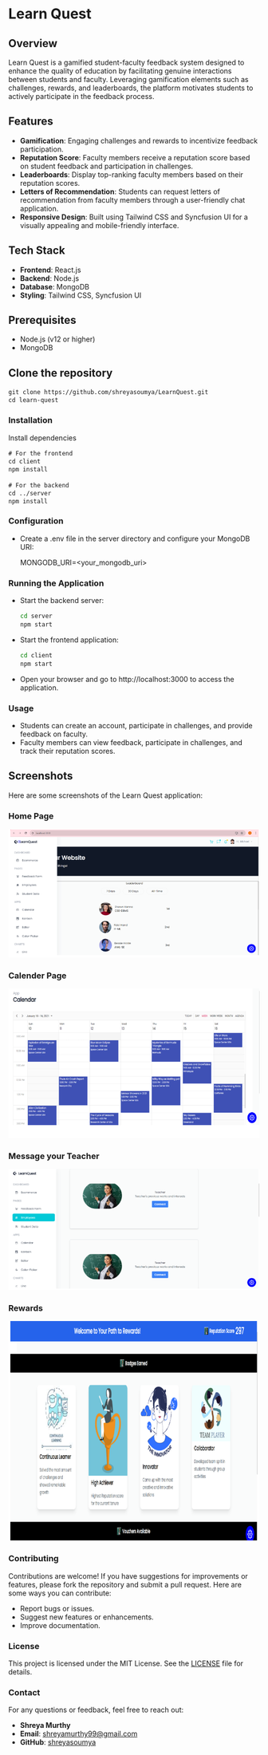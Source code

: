 # Learn Quest

## Overview
Learn Quest is a gamified student-faculty feedback system designed to enhance the quality of education by facilitating genuine interactions between students and faculty. Leveraging gamification elements such as challenges, rewards, and leaderboards, the platform motivates students to actively participate in the feedback process.

## Features
- **Gamification**: Engaging challenges and rewards to incentivize feedback participation.
- **Reputation Score**: Faculty members receive a reputation score based on student feedback and participation in challenges.
- **Leaderboards**: Display top-ranking faculty members based on their reputation scores.
- **Letters of Recommendation**: Students can request letters of recommendation from faculty members through a user-friendly chat application.
- **Responsive Design**: Built using Tailwind CSS and Syncfusion UI for a visually appealing and mobile-friendly interface.

## Tech Stack
- **Frontend**: React.js
- **Backend**: Node.js
- **Database**: MongoDB
- **Styling**: Tailwind CSS, Syncfusion UI




## Prerequisites
- Node.js (v12 or higher)
- MongoDB

## Clone the repository

    git clone https://github.com/shreyasoumya/LearnQuest.git
    cd learn-quest

### Installation
Install dependencies

    # For the frontend
    cd client
    npm install

    # For the backend
    cd ../server
    npm install
### Configuration

- Create a .env file in the server directory and configure your MongoDB URI:

    MONGODB_URI=<your_mongodb_uri>
### Running the Application
- Start the backend server:
    ```bash
    cd server
    npm start
- Start the frontend application:
    ```bash
    cd client
    npm start
- Open your browser and go to http://localhost:3000 to access the application.

### Usage
- Students can create an account, participate in challenges, and provide feedback on faculty.
- Faculty members can view feedback, participate in challenges, and track their reputation scores.

## Screenshots

Here are some screenshots of the Learn Quest application:

### Home Page
![Home Page](./assets/homepage.png)

### Calender Page
![Calendar Page](./assets/feedback.png)

### Message your Teacher
![Message your Teacher](./assets/leaderboard.png)

### Rewards
![Rewards](./assets/Rewards.png)

### Contributing

Contributions are welcome! If you have suggestions for improvements or features, please fork the repository and submit a pull request. Here are some ways you can contribute:
- Report bugs or issues.
- Suggest new features or enhancements.
- Improve documentation.

### License

This project is licensed under the MIT License. See the [LICENSE](LICENSE) file for details.

### Contact

For any questions or feedback, feel free to reach out:

- **Shreya Murthy**
- **Email**: shreyamurthy99@gmail.com
- **GitHub**: [shreyasoumya](https://github.com/shreyasoumya)






